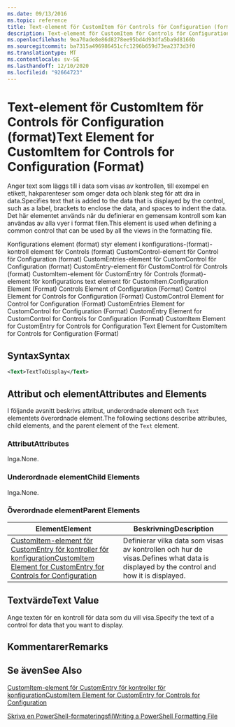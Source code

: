 ```yaml
---
ms.date: 09/13/2016
ms.topic: reference
title: Text-element för CustomItem för Controls för Configuration (format)
description: Text-element för CustomItem för Controls för Configuration (format)
ms.openlocfilehash: 9ea70ade8e86d8278ee95bd4d93dfa5ba9d8160b
ms.sourcegitcommit: ba7315a496986451cfc1296b659d73ea2373d3f0
ms.translationtype: MT
ms.contentlocale: sv-SE
ms.lasthandoff: 12/10/2020
ms.locfileid: "92664723"
---
```

# <a name="text-element-for-customitem-for-controls-for-configuration-format"></a><span data-ttu-id="06401-103">Text-element för CustomItem för Controls för Configuration (format)</span><span class="sxs-lookup"><span data-stu-id="06401-103">Text Element for CustomItem for Controls for Configuration (Format)</span></span>

<span data-ttu-id="06401-104">Anger text som läggs till i data som visas av kontrollen, till exempel en etikett, hakparenteser som omger data och blank steg för att dra in data.</span><span class="sxs-lookup"><span data-stu-id="06401-104">Specifies text that is added to the data that is displayed by the control, such as a label, brackets to enclose the data, and spaces to indent the data.</span></span> <span data-ttu-id="06401-105">Det här elementet används när du definierar en gemensam kontroll som kan användas av alla vyer i format filen.</span><span class="sxs-lookup"><span data-stu-id="06401-105">This element is used when defining a common control that can be used by all the views in the formatting file.</span></span>

<span data-ttu-id="06401-106">Konfigurations element (format) styr element i konfigurations-(format)-kontroll element för Controls (format) CustomControl-element för Control för Configuration (format) CustomEntries-element för CustomControl för Configuration (format) CustomEntry-element för CustomControl för Controls (format) CustomItem-element för CustomEntry för Controls (format)-element för konfigurations text element för CustomItem.</span><span class="sxs-lookup"><span data-stu-id="06401-106">Configuration Element (Format) Controls Element of Configuration (Format) Control Element for Controls for Configuration (Format) CustomControl Element for Control for Configuration (Format) CustomEntries Element for CustomControl for Configuration (Format) CustomEntry Element for CustomControl for Controls for Configuration (Format) CustomItem Element for CustomEntry for Controls for Configuration Text Element for CustomItem for Controls for Configuration (Format)</span></span>

## <a name="syntax"></a><span data-ttu-id="06401-107">Syntax</span><span class="sxs-lookup"><span data-stu-id="06401-107">Syntax</span></span>

```xml
<Text>TextToDisplay</Text>
```

## <a name="attributes-and-elements"></a><span data-ttu-id="06401-108">Attribut och element</span><span class="sxs-lookup"><span data-stu-id="06401-108">Attributes and Elements</span></span>

<span data-ttu-id="06401-109">I följande avsnitt beskrivs attribut, underordnade element och `Text` elementets överordnade element.</span><span class="sxs-lookup"><span data-stu-id="06401-109">The following sections describe attributes, child elements, and the parent element of the `Text` element.</span></span>

### <a name="attributes"></a><span data-ttu-id="06401-110">Attribut</span><span class="sxs-lookup"><span data-stu-id="06401-110">Attributes</span></span>

<span data-ttu-id="06401-111">Inga.</span><span class="sxs-lookup"><span data-stu-id="06401-111">None.</span></span>

### <a name="child-elements"></a><span data-ttu-id="06401-112">Underordnade element</span><span class="sxs-lookup"><span data-stu-id="06401-112">Child Elements</span></span>

<span data-ttu-id="06401-113">Inga.</span><span class="sxs-lookup"><span data-stu-id="06401-113">None.</span></span>

### <a name="parent-elements"></a><span data-ttu-id="06401-114">Överordnade element</span><span class="sxs-lookup"><span data-stu-id="06401-114">Parent Elements</span></span>

|<span data-ttu-id="06401-115">Element</span><span class="sxs-lookup"><span data-stu-id="06401-115">Element</span></span>|<span data-ttu-id="06401-116">Beskrivning</span><span class="sxs-lookup"><span data-stu-id="06401-116">Description</span></span>|
|-------------|-----------------|
|[<span data-ttu-id="06401-117">CustomItem-element för CustomEntry för kontroller för konfiguration</span><span class="sxs-lookup"><span data-stu-id="06401-117">CustomItem Element for CustomEntry for Controls for Configuration</span></span>](./customitem-element-for-customentry-for-controls-for-configuration-format.md)|<span data-ttu-id="06401-118">Definierar vilka data som visas av kontrollen och hur de visas.</span><span class="sxs-lookup"><span data-stu-id="06401-118">Defines what data is displayed by the control and how it is displayed.</span></span>|

## <a name="text-value"></a><span data-ttu-id="06401-119">Textvärde</span><span class="sxs-lookup"><span data-stu-id="06401-119">Text Value</span></span>

<span data-ttu-id="06401-120">Ange texten för en kontroll för data som du vill visa.</span><span class="sxs-lookup"><span data-stu-id="06401-120">Specify the text of a control for data that you want to display.</span></span>

## <a name="remarks"></a><span data-ttu-id="06401-121">Kommentarer</span><span class="sxs-lookup"><span data-stu-id="06401-121">Remarks</span></span>

## <a name="see-also"></a><span data-ttu-id="06401-122">Se även</span><span class="sxs-lookup"><span data-stu-id="06401-122">See Also</span></span>

[<span data-ttu-id="06401-123">CustomItem-element för CustomEntry för kontroller för konfiguration</span><span class="sxs-lookup"><span data-stu-id="06401-123">CustomItem Element for CustomEntry for Controls for Configuration</span></span>](./customitem-element-for-customentry-for-controls-for-configuration-format.md)

[<span data-ttu-id="06401-124">Skriva en PowerShell-formateringsfil</span><span class="sxs-lookup"><span data-stu-id="06401-124">Writing a PowerShell Formatting File</span></span>](./writing-a-powershell-formatting-file.md)
